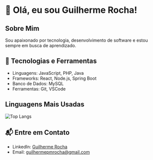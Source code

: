 # 👋 Olá, eu sou Guilherme Rocha!

## Sobre Mim
Sou apaixonado por tecnologia, desenvolvimento de software e estou sempre em busca de aprendizado.

## 🚀 Tecnologias e Ferramentas
- Linguagens: JavaScript, PHP, Java
- Frameworks: React, Node.js, Spring Boot
- Banco de Dados: MySQL
- Ferramentas: Git, VSCode


## Linguagens Mais Usadas
![Top Langs](https://github-readme-stats.vercel.app/api/top-langs/?username=GuilhermeRocha19&layout=compact&theme=radical)


## 📬 Entre em Contato
- LinkedIn: [Guilherme Rocha](https://www.linkedin.com/in/guilhermepinheiromachado)
- Email: guilhermepmrocha@gmail.com
